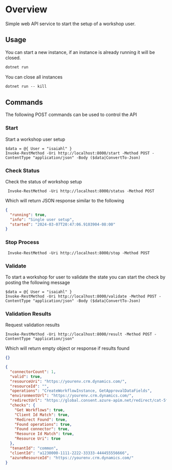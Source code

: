 # Overview

Simple web API service to start the setup of a workshop user.

## Usage

You can start a new instance, if an instance is already running it will be closed.

```cmd
dotnet run
```

You can close all instances

```cmd
dotnet run -- kill
```

## Commands

The following POST commands can be used to control the API

### Start

Start a workshop user setup

```pwsh
$data = @{ User = "isaiahl" }
Invoke-RestMethod -Uri http://localhost:8000/start -Method POST -ContentType "application/json" -Body ($data|ConvertTo-Json)
```

### Check Status

Check the status of workshop setup

```pwsh
 Invoke-RestMethod -Uri http://localhost:8000/status -Method POST
```

Which will return JSON response similar to the following

```json
{
  "running": true,
  "info": "Single user setup",
  "started": "2024-03-07T20:47:06.9103904-08:00"
}
```

### Stop Process

```pwsh
 Invoke-RestMethod -Uri http://localhost:8000/stop -Method POST
```

### Validate

To start a workshop for user to validate the state you can start the check by posting the following message

```pwsh
$data = @{ User = "isaiahl" }
Invoke-RestMethod -Uri http://localhost:8000/validate -Method POST -ContentType "application/json" -Body ($data|ConvertTo-Json)
```

### Validation Results

Request validation results

```pwsh
Invoke-RestMethod -Uri http://localhost:8000/result -Method POST -ContentType "application/json"
```

Which will return empty object or response if results found

```json
{}
```

```json
{
  "connectorCount": 1,
  "valid": true,
  "resourceUri": "https://yourenv.crm.dynamics.com/",
  "resourceId": "",
  "operations": "CreateWorkflowInstance, GetApprovalDataFields",
  "environmentUrl": "https://yourenv.crm.dynamics.com/",
  "redirectUrl": "https://global.consent.azure-apim.net/redirect/cat-5fapprovals-20kit-123456789012345678",
  "checks": {
    "Get Workflows": true,
    "Client Id Match": true,
    "Redirect Found": true,
    "Found operations": true,
    "Found connector": true,
    "Resource Id Match": true,
    "Resource Uri": true
  },
  "tenantId": "common",
  "clientId": "a1230000-1111-2222-33333-444455556666",
  "azureResourceId": "https://yourenv.crm.dynamics.com/"
}
```
